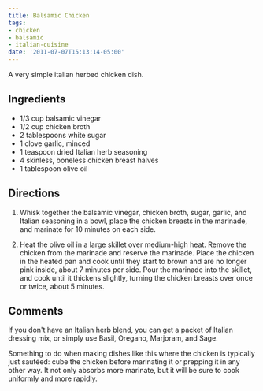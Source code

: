 ```yaml
---
title: Balsamic Chicken
tags:
- chicken
- balsamic
- italian-cuisine
date: '2011-07-07T15:13:14-05:00'
---
```

A very simple italian herbed chicken dish.

## Ingredients

* 1/3 cup balsamic vinegar
* 1/2 cup chicken broth
* 2 tablespoons white sugar
* 1 clove garlic, minced
* 1 teaspoon dried Italian herb seasoning
* 4 skinless, boneless chicken breast halves
* 1 tablespoon olive oil

## Directions

1.  Whisk together the balsamic vinegar, chicken broth, sugar, garlic, and Italian seasoning in a bowl, place the chicken breasts in the marinade, and marinate for 10 minutes on each side.

1.  Heat the olive oil in a large skillet over medium-high heat. Remove the chicken from the marinade and reserve the marinade. Place the chicken in the heated pan and cook until they start to brown and are no longer pink inside, about 7 minutes per side. Pour the marinade into the skillet, and cook until it thickens slightly, turning the chicken breasts over once or twice, about 5 minutes.

## Comments

If you don't have an Italian herb blend, you can get a packet of Italian dressing mix, or simply use Basil, Oregano, Marjoram, and Sage.

Something to do when making dishes like this where the chicken is typically just saut&eacute;ed: cube the chicken before marinating it or prepping it in any other way. It not only absorbs more marinate, but it will be sure to cook uniformly and more rapidly.
